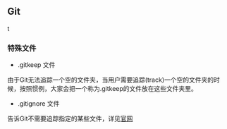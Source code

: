 ## Git

t
### 特殊文件
- .gitkeep 文件

由于Git无法追踪一个空的文件夹，当用户需要追踪(track)一个空的文件夹的时候，按照惯例，大家会把一个称为.gitkeep的文件放在这些文件夹里。

- .gitignore 文件

告诉Git不需要追踪指定的某些文件，详见[官网](https://git-scm.com/docs/gitignore)
